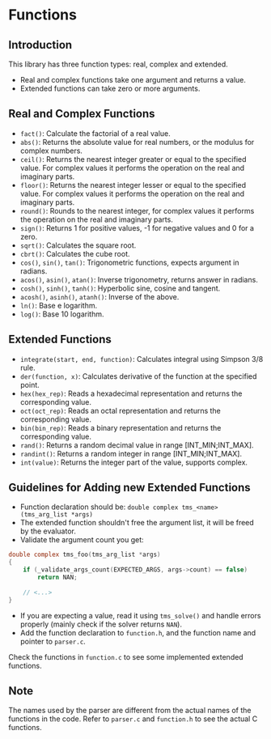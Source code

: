 # Functions

## Introduction

This library has three function types: real, complex and extended.

- Real and complex functions take one argument and returns a value.
- Extended functions can take zero or more arguments.

## Real and Complex Functions

- `fact()`: Calculate the factorial of a real value.
- `abs()`: Returns the absolute value for real numbers, or the modulus for complex numbers.
- `ceil()`: Returns the nearest integer greater or equal to the specified value. For complex values it performs the operation on the real and imaginary parts.
- `floor()`: Returns the nearest integer lesser or equal to the specified value. For complex values it performs the operation on the real and imaginary parts.
- `round()`: Rounds to the nearest integer, for complex values it performs the operation on the real and imaginary parts.
- `sign()`: Returns 1 for positive values, -1 for negative values and 0 for a zero.
- `sqrt()`: Calculates the square root.
- `cbrt()`: Calculates the cube root.
- `cos()`, `sin()`, `tan()`: Trigonometric functions, expects argument in radians.
- `acos()`, `asin()`, `atan()`: Inverse trigonometry, returns answer in radians.
- `cosh()`, `sinh()`, `tanh()`: Hyperbolic sine, cosine and tangent.
- `acosh()`, `asinh()`, `atanh()`: Inverse of the above.
- `ln()`: Base e logarithm.
- `log()`: Base 10 logarithm.

## Extended Functions

- `integrate(start, end, function)`: Calculates integral using Simpson 3/8 rule.
- `der(function, x)`: Calculates derivative of the function at the specified point.
- `hex(hex_rep)`: Reads a hexadecimal representation and returns the corresponding value.
- `oct(oct_rep)`: Reads an octal representation and returns the corresponding value.
- `bin(bin_rep)`: Reads a binary representation and returns the corresponding value.
- `rand()`: Returns a random decimal value in range [INT_MIN;INT_MAX].
- `randint()`: Returns a random integer in range [INT_MIN;INT_MAX].
- `int(value)`: Returns the integer part of the value, supports complex.

## Guidelines for Adding new Extended Functions

- Function declaration should be: `double complex tms_<name>(tms_arg_list *args)`
- The extended function shouldn't free the argument list, it will be freed by the evaluator.
- Validate the argument count you get:

```C
double complex tms_foo(tms_arg_list *args)
{
    if (_validate_args_count(EXPECTED_ARGS, args->count) == false)
        return NAN;
    
    // <...>
}
```

- If you are expecting a value, read it using `tms_solve()` and handle errors properly (mainly check if the solver returns `NAN`).
- Add the function declaration to `function.h`, and the function name and pointer to `parser.c`.

Check the functions in `function.c` to see some implemented extended functions.

## Note

The names used by the parser are different from the actual names of the functions in the code. Refer to `parser.c` and `function.h` to see the actual C functions.
